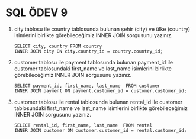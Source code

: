 # SQL ÖDEV 9

1. city tablosu ile country tablosunda bulunan şehir (city) ve ülke (country) isimlerini birlikte görebileceğimiz INNER JOIN sorgusunu yazınız.

   ```
   SELECT city, country FROM country
   INNER JOIN city ON city.country_id = country.country_id;
   ```

2. customer tablosu ile payment tablosunda bulunan payment_id ile customer tablosundaki first_name ve last_name isimlerini birlikte görebileceğimiz INNER JOIN sorgusunu yazınız.

   ```
   SELECT payment_id, first_name, last_name  FROM customer
   INNER JOIN payment ON payment.customer_id = customer.customer_id;
   ```

3. customer tablosu ile rental tablosunda bulunan rental_id ile customer tablosundaki first_name ve last_name isimlerini birlikte görebileceğimiz INNER JOIN sorgusunu yazınız.

   ```
   SELECT rental_id, first_name, last_name  FROM rental
   INNER JOIN customer ON customer.customer_id = rental.customer_id;

   ```
